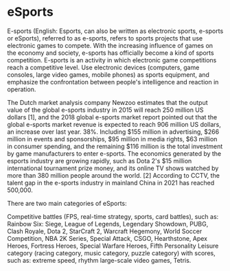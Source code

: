 # eSports

E-sports (English: Esports, can also be written as electronic sports, e-sports or eSports), referred to as e-sports, refers to sports projects that use electronic games to compete. With the increasing influence of games on the economy and society, e-sports has officially become a kind of sports competition. E-sports is an activity in which electronic game competitions reach a competitive level. Use electronic devices (computers, game consoles, large video games, mobile phones) as sports equipment, and emphasize the confrontation between people's intelligence and reaction in operation.

The Dutch market analysis company Newzoo estimates that the output value of the global e-sports industry in 2015 will reach 250 million US dollars [1], and the 2018 global e-sports market report pointed out that the global e-sports market revenue is expected to reach 906 million US dollars, an increase over last year. 38%. Including $155 million in advertising, $266 million in events and sponsorships, $95 million in media rights, $63 million in consumer spending, and the remaining $116 million is the total investment by game manufacturers to enter e-sports. The economics generated by the esports industry are growing rapidly, such as Dota 2's $15 million international tournament prize money, and its online TV shows watched by more than 380 million people around the world. [2] According to CCTV, the talent gap in the e-sports industry in mainland China in 2021 has reached 500,000.

There are two main categories of eSports:

Competitive battles (FPS, real-time strategy, sports, card battles), such as: Rainbow Six: Siege, League of Legends, Legendary Showdown, PUBG, Clash Royale, Dota 2, StarCraft 2, Warcraft Hegemony, World Soccer Competition, NBA 2K Series, Special Attack, CSGO, Hearthstone, Apex Heroes, Fortress Heroes, Special Warfare Heroes, Fifth Personality
Leisure category (racing category, music category, puzzle category) with scores, such as: extreme speed, rhythm large-scale video games, Tetris.
